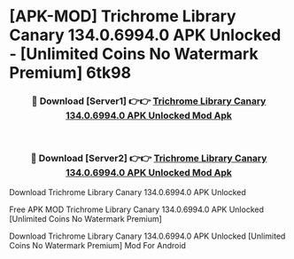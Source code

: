 # [APK-MOD] Trichrome Library Canary 134.0.6994.0 APK Unlocked - [Unlimited Coins No Watermark Premium] 6tk98



<div align="center">
<h3>🔴 Download [Server1] 👉👉 <a href="https://momento.my/?title=Trichrome_Library_Canary_134.0.6994.0_APK_Unlocked">Trichrome Library Canary 134.0.6994.0 APK Unlocked Mod Apk</a></h3><br>

<h3>🔴 Download [Server2] 👉👉 <a href="https://momento.my/?title=Trichrome_Library_Canary_134.0.6994.0_APK_Unlocked">Trichrome Library Canary 134.0.6994.0 APK Unlocked Mod Apk</a></h3>
</div>



Download Trichrome Library Canary 134.0.6994.0 APK Unlocked 

Free APK MOD Trichrome Library Canary 134.0.6994.0 APK Unlocked [Unlimited Coins No Watermark Premium]

Download Trichrome Library Canary 134.0.6994.0 APK Unlocked [Unlimited Coins No Watermark Premium] Mod For Android
